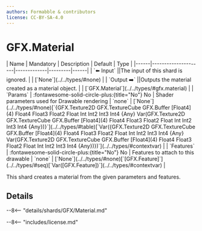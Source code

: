 ```yaml
---
authors: Formabble & contributors
license: CC-BY-SA-4.0
---
```



# GFX.Material

<div class="sh-parameters" markdown="1">
| Name | Mandatory | Description | Default | Type |
|------|---------------------|-------------|---------|------|
| `⬅️ Input` ||The input of this shard is ignored. | | [`None`](../../types/#none) |
| `Output ➡️` ||Outputs the material created as a material object. | | [`GFX.Material`](../../types/#gfx.material) |
| `Params` | :fontawesome-solid-circle-plus:{title="No"} No  | Shader parameters used for Drawable rendering | `none` | [`None`](../../types/#none)[`{GFX.Texture2D GFX.TextureCube GFX.Buffer [Float4](4) Float4 Float3 Float2 Float Int Int2 Int3 Int4 {Any} Var(GFX.Texture2D GFX.TextureCube GFX.Buffer [Float4](4) Float4 Float3 Float2 Float Int Int2 Int3 Int4 {Any})}`](../../types/#table)[`Var({GFX.Texture2D GFX.TextureCube GFX.Buffer [Float4](4) Float4 Float3 Float2 Float Int Int2 Int3 Int4 {Any} Var(GFX.Texture2D GFX.TextureCube GFX.Buffer [Float4](4) Float4 Float3 Float2 Float Int Int2 Int3 Int4 {Any})})`](../../types/#contextvar) |
| `Features` | :fontawesome-solid-circle-plus:{title="No"} No  | Features to attach to this drawable | `none` | [`None`](../../types/#none)[`[GFX.Feature]`](../../types/#seq)[`Var([GFX.Feature])`](../../types/#contextvar) |

</div>

This shard creates a material from the given parameters and features.

## Details

--8<-- "details/shards/GFX/Material.md"


--8<-- "includes/license.md"

